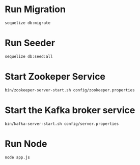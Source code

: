 # Run Migration

`sequelize db:migrate`

# Run Seeder

`sequelize db:seed:all`

# Start Zookeper Service

`bin/zookeeper-server-start.sh config/zookeeper.properties`

# Start the Kafka broker service

`bin/kafka-server-start.sh config/server.properties`

# Run Node

`node app.js`
